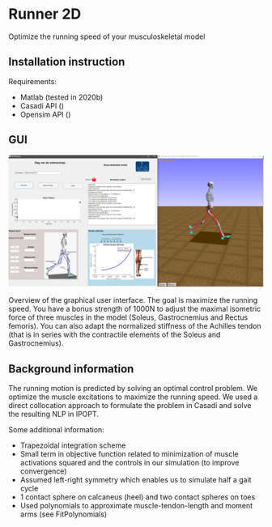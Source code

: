 # Runner 2D

Optimize the running speed of your musculoskeletal model



## Installation instruction

Requirements:

- Matlab (tested in 2020b)
- Casadi API ()
- Opensim API ()



## GUI

![](App/figs/GUI_PrintScreen.png)

Overview of the graphical user interface. The goal is maximize the running speed. You have a bonus strength of 1000N to adjust the maximal isometric force of three muscles in the model (Soleus, Gastrocnemius and Rectus femoris). You can also adapt the normalized stiffness of the Achilles tendon (that is in series with the contractile elements of the Soleus and Gastrocnemius). 



## Background information

The running motion is predicted by solving an optimal control problem. We optimize the muscle excitations to maximize the running speed. We used a direct collocation approach to formulate the problem in Casadi and solve the resulting NLP in IPOPT.

Some additional information:

- Trapezoidal integration scheme
- Small term in objective function related to minimization of muscle activations squared and the controls in our simulation (to improve convergence)
- Assumed left-right symmetry which enables us to simulate half a gait cycle
- 1 contact sphere on calcaneus (heel) and two contact spheres on toes
- Used polynomials to approximate muscle-tendon-length and moment arms (see FitPolynomials)



